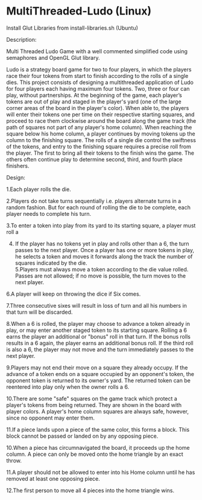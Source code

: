 # MultiThreaded-Ludo (Linux)

Install Glut Libraries from install-libraries.sh (Ubuntu)

Description:

Multi Threaded Ludo Game with a well commented simplified code using semaphores and OpenGL Glut library.

Ludo is a strategy board game for two to four players, in which the players race their
four tokens from start to finish according to the rolls of a single dies. This project
consists of designing a multithreaded application of Ludo for four players each having
maximum four tokens. Two, three or four can play, without partnerships. At the
beginning of the game, each player’s tokens are out of play and staged in the player's
yard (one of the large corner areas of the board in the player's color). When able to, the
players will enter their tokens one per time on their respective starting squares, and
proceed to race them clockwise around the board along the game track (the path of
squares not part of any player's home column). When reaching the square below his
home column, a player continues by moving tokens up the column to the finishing
square.
The rolls of a single die control the swiftness of the tokens, and entry to the finishing
square requires a precise roll from the player. The first to bring all their tokens to the
finish wins the game. The others often continue play to determine second, third, and
fourth place finishers.

Design:

  1.Each player rolls the die.
  
  2.Players do not take turns sequentially i.e. players alternate turns in a random fashion.
  But for each round of rolling the die to be complete, each player needs to complete
  his turn.
  
  3.To enter a token into play from its yard to its starting square, a player must roll a 
  
  4. If the player has no tokens yet in play and rolls other than a 6, the turn passes to the
  next player. Once a player has one or more tokens in play, he selects a token and moves it forwards along the track the number of squares indicated by the die.     
  5.Players must always move a token according to the die value rolled.
  Passes are not allowed; if no move is possible, the turn moves to the next player.
  
  6.A player will keep on throwing the dice if Six comes.
  
  7.Three consecutive sixes will result in loss of turn and all his numbers in that turn will
  be discarded.
  
  8.When a 6 is rolled, the player may choose to advance a token already in play, or may
  enter another staged token to its starting square. Rolling a 6 earns the player an
  additional or "bonus" roll in that turn. If the bonus rolls results in a 6 again, the player
  earns an additional bonus roll. If the third roll is also a 6, the player may not move and
  the turn immediately passes to the next player.
  
  9.Players may not end their move on a square they already occupy. If the advance of a
  token ends on a square occupied by an opponent's token, the opponent token is
  returned to its owner's yard. The returned token can be reentered into play only when
  the owner rolls a 6.
  
  10.There are some "safe" squares on the game track which protect a player's tokens from
  being returned. They are shown in the board with player colors. A player's home
  column squares are always safe, however, since no opponent may enter them.
  
  11.If a piece lands upon a piece of the same color, this forms a block. This block cannot
  be passed or landed on by any opposing piece.
  
  10.When a piece has circumnavigated the board, it proceeds up the home column. A
  piece can only be moved onto the home triangle by an exact throw.
  
  11.A player should not be allowed to enter into his Home column until he has removed
  at least one opposing piece.
  
  12.The first person to move all 4 pieces into the home triangle wins.
